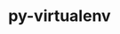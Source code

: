 ---
title: "py-virtualenv"
layout: cache
categories: [package, develop-2024-01-07]
meta: {"versions": ["20.24.5"], "compilers": ["gcc@=11.1.0", "gcc@=11.4.0", "gcc@=9.4.0", "oneapi@=2023.2.0"], "oss": ["ubuntu20.04"], "platforms": ["linux"], "targets": ["neoverse_v1", "ppc64le", "x86_64_v3"], "stacks": ["data-vis-sdk", "e4s", "e4s-neoverse_v1", "e4s-oneapi", "e4s-power", "root"], "num_specs": 8, "num_specs_by_stack": {"root": 8, "e4s-neoverse_v1": 1, "e4s-power": 1, "data-vis-sdk": 1, "e4s": 3, "e4s-oneapi": 2}}
spec_details: [{"hash": "q4rpzhvp42ew237xev7vbwg3y5nxuyhm", "compiler": "gcc@=11.4.0", "versions": ["20.24.5"], "os": "ubuntu20.04", "platform": "linux", "target": "neoverse_v1", "variants": ["build_system=python_pip"], "stacks": ["root", "e4s-neoverse_v1"], "size": "-", "tarball": "https://binaries.spack.io/develop-2024-01-07/build_cache/linux-ubuntu20.04-neoverse_v1/gcc-11.4.0/py-virtualenv-20.24.5/linux-ubuntu20.04-neoverse_v1-gcc-11.4.0-py-virtualenv-20.24.5-q4rpzhvp42ew237xev7vbwg3y5nxuyhm.spack"}, {"hash": "ylfyg6vlwokjvn2crhtnmli4v44iz2r6", "compiler": "gcc@=9.4.0", "versions": ["20.24.5"], "os": "ubuntu20.04", "platform": "linux", "target": "ppc64le", "variants": ["build_system=python_pip"], "stacks": ["root", "e4s-power"], "size": "-", "tarball": "https://binaries.spack.io/develop-2024-01-07/build_cache/linux-ubuntu20.04-ppc64le/gcc-9.4.0/py-virtualenv-20.24.5/linux-ubuntu20.04-ppc64le-gcc-9.4.0-py-virtualenv-20.24.5-ylfyg6vlwokjvn2crhtnmli4v44iz2r6.spack"}, {"hash": "knrv5quplohxomcwcdtoa4xaqash2tpc", "compiler": "gcc@=11.1.0", "versions": ["20.24.5"], "os": "ubuntu20.04", "platform": "linux", "target": "x86_64_v3", "variants": ["build_system=python_pip"], "stacks": ["data-vis-sdk", "root"], "size": "-", "tarball": "https://binaries.spack.io/develop-2024-01-07/build_cache/linux-ubuntu20.04-x86_64_v3/gcc-11.1.0/py-virtualenv-20.24.5/linux-ubuntu20.04-x86_64_v3-gcc-11.1.0-py-virtualenv-20.24.5-knrv5quplohxomcwcdtoa4xaqash2tpc.spack"}, {"hash": "5e3hnn5wsgnbtadfwaoaf4357bztnpdq", "compiler": "gcc@=11.4.0", "versions": ["20.24.5"], "os": "ubuntu20.04", "platform": "linux", "target": "x86_64_v3", "variants": ["build_system=python_pip"], "stacks": ["root", "e4s"], "size": "-", "tarball": "https://binaries.spack.io/develop-2024-01-07/build_cache/linux-ubuntu20.04-x86_64_v3/gcc-11.4.0/py-virtualenv-20.24.5/linux-ubuntu20.04-x86_64_v3-gcc-11.4.0-py-virtualenv-20.24.5-5e3hnn5wsgnbtadfwaoaf4357bztnpdq.spack"}, {"hash": "tdkt76k7jptberi5nz4c4gpzkauygtym", "compiler": "gcc@=11.4.0", "versions": ["20.24.5"], "os": "ubuntu20.04", "platform": "linux", "target": "x86_64_v3", "variants": ["build_system=python_pip"], "stacks": ["root", "e4s"], "size": "-", "tarball": "https://binaries.spack.io/develop-2024-01-07/build_cache/linux-ubuntu20.04-x86_64_v3/gcc-11.4.0/py-virtualenv-20.24.5/linux-ubuntu20.04-x86_64_v3-gcc-11.4.0-py-virtualenv-20.24.5-tdkt76k7jptberi5nz4c4gpzkauygtym.spack"}, {"hash": "b43sz762v4jqyy5i67cfx5tqrcmgn4tq", "compiler": "gcc@=11.4.0", "versions": ["20.24.5"], "os": "ubuntu20.04", "platform": "linux", "target": "x86_64_v3", "variants": ["build_system=python_pip"], "stacks": ["root", "e4s"], "size": "-", "tarball": "https://binaries.spack.io/develop-2024-01-07/build_cache/linux-ubuntu20.04-x86_64_v3/gcc-11.4.0/py-virtualenv-20.24.5/linux-ubuntu20.04-x86_64_v3-gcc-11.4.0-py-virtualenv-20.24.5-b43sz762v4jqyy5i67cfx5tqrcmgn4tq.spack"}, {"hash": "gh7dy3w26pxe37uaxlvqnx5cdfe6yyqs", "compiler": "oneapi@=2023.2.0", "versions": ["20.24.5"], "os": "ubuntu20.04", "platform": "linux", "target": "x86_64_v3", "variants": ["build_system=python_pip"], "stacks": ["e4s-oneapi", "root"], "size": "-", "tarball": "https://binaries.spack.io/develop-2024-01-07/build_cache/linux-ubuntu20.04-x86_64_v3/oneapi-2023.2.0/py-virtualenv-20.24.5/linux-ubuntu20.04-x86_64_v3-oneapi-2023.2.0-py-virtualenv-20.24.5-gh7dy3w26pxe37uaxlvqnx5cdfe6yyqs.spack"}, {"hash": "5svyzweqwgbf63krmcoicfunjw2tdo3t", "compiler": "oneapi@=2023.2.0", "versions": ["20.24.5"], "os": "ubuntu20.04", "platform": "linux", "target": "x86_64_v3", "variants": ["build_system=python_pip"], "stacks": ["e4s-oneapi", "root"], "size": "-", "tarball": "https://binaries.spack.io/develop-2024-01-07/build_cache/linux-ubuntu20.04-x86_64_v3/oneapi-2023.2.0/py-virtualenv-20.24.5/linux-ubuntu20.04-x86_64_v3-oneapi-2023.2.0-py-virtualenv-20.24.5-5svyzweqwgbf63krmcoicfunjw2tdo3t.spack"}]
---